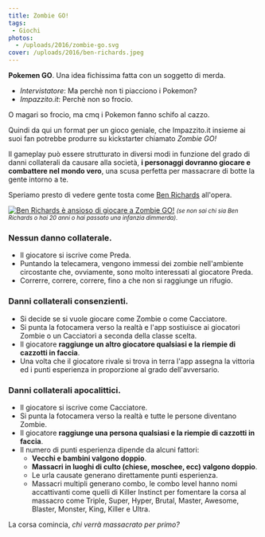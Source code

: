 ```yaml
---
title: Zombie GO!
tags:
 - Giochi
photos:
  - /uploads/2016/zombie-go.svg
cover: /uploads/2016/ben-richards.jpeg
---
```


**Pokemen GO**. Una idea fichissima fatta con un soggetto di merda.

 - _Intervistatore_: Ma perchè non ti piacciono i Pokemon?
 - _Impazzito.it_: Perchè non so frocio.

O magari so frocio, ma cmq i Pokemon fanno schifo al cazzo.

Quindi da qui un format per un gioco geniale, che Impazzito.it insieme ai suoi fan potrebbe produrre su kickstarter chiamato _Zombie GO!_

Il gameplay può essere strutturato in diversi modi in funzione del grado di danni collaterali da causare alla società, **i personaggi dovranno giocare e combattere nel mondo vero**, una scusa perfetta per massacrare di botte la gente intorno a te.


Speriamo presto di vedere gente tosta come [Ben Richards](https://en.wikipedia.org/wiki/The_Running_Man_%281987_film%29) all'opera.

[![](/uploads/2016/ben-richards.jpeg "Ben Richards è ansioso di giocare a Zombie GO!")](https://en.wikipedia.org/wiki/The_Running_Man_%281987_film%29) 
<small>_(se non sai chi sia Ben Richards o hai 20 anni o hai passato una infanzia dimmerda)_.</small>

### Nessun danno collaterale.

 - Il giocatore si iscrive come Preda.
 - Puntando la telecamera, vengono immessi dei zombie nell'ambiente circostante che, ovviamente, sono molto interessati al giocatore Preda.
 - Correrre, correre, correre, fino a che non si raggiunge un rifugio.

### Danni collaterali consenzienti.

 - Si decide se si vuole giocare come Zombie o come Cacciatore.
 - Si punta la fotocamera verso la realtà e l'app sostiuisce ai giocatori Zombie o un Cacciatori a seconda della classe scelta.
 - Il giocatore **raggiunge un altro giocatore qualsiasi e la riempie di cazzotti in faccia**.
 - Una volta che il giocatore rivale si trova in terra l'app assegna la vittoria ed i punti esperienza in proporzione al grado dell'avversario.

### Danni collaterali apocalittici.

 - Il giocatore si iscrive come Cacciatore.
 - Si punta la fotocamera verso la realtà e tutte le persone diventano Zombie.
 - Il giocatore **raggiunge una persona qualsiasi e la riempie di cazzotti in faccia**.
 - Il numero di punti esperienza dipende da alcuni fattori:
    - **Vecchi e bambini valgono doppio**.
    - **Massacri in luoghi di culto (chiese, moschee, ecc) valgono doppio**.
    - Le urla causate generano direttamente punti esperienza.
    - Massacri multipli generano combo, le combo level hanno nomi accattivanti come quelli di Killer Instinct per fomentare la corsa al massacro come Triple, Super, Hyper, Brutal, Master, Awesome, Blaster, Monster, King, Killer e Ultra.

La corsa comincia, _chi verrà massacrato per primo?_